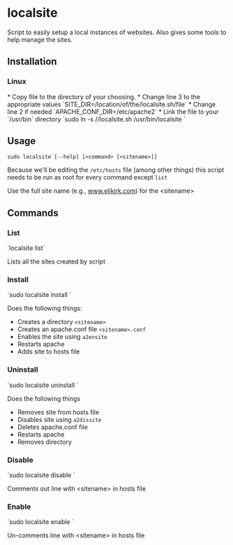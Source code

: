 # localsite
Script to easily setup a local instances of websites. Also gives some tools to help manage the sites.

<h2>Installation</h2>
<h3>Linux</h3>
* Copy file to the directory of your choosing.
* Change line 3 to the appropriate values `SITE_DIR=/location/of/the/localsite.sh/file`
* Change line 2 if needed `APACHE_CONF_DIR=/etc/apache2`
* Link the file to your `/usr/bin` directory `sudo ln -s /<directory of file>/localsite.sh /usr/bin/localsite `

<h2>Usage</h2>

`sudo localsite [--help] [<command> [<sitename>]]`

Because we'll be editing the `/etc/hosts` file (among other things) this script needs to be run as root for every command except `list`

Use the full site name (e.g., www.elikirk.com) for the &lt;sitename&gt;

<h2>Commands</h2>
<h3>List</h3>
`localsite list`

Lists all the sites created by script

<h3>Install</h3>
`sudo localsite install <sitename>`

Does the following things:
* Creates a directory `<sitename>`
* Creates an apache.conf file `<sitename>.conf`
* Enables the site using `a2ensite`
* Restarts apache
* Adds site to hosts file

<h3>Uninstall</h3>
`sudo localsite uninstall <sitename>`

Does the following things
* Removes site from hosts file
* Disables site using `a2dissite`
* Deletes apache.conf file
* Restarts apache
* Removes directory

<h3>Disable</h3>
`sudo localsite disable <sitename>`

Comments out line with &lt;sitename&gt; in hosts file

<h3>Enable</h3>
`sudo localsite enable <sitename>`

Un-comments line with &lt;sitename&gt; in hosts file
